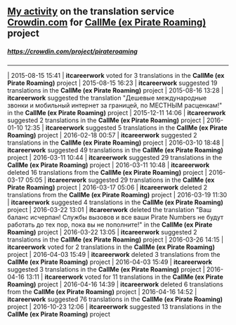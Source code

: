 ## [My activity](https://crowdin.com/profile/itcareerwork/activity "My profile") on the translation service [Crowdin.com](https://crowdin.com "crowdin.com") for [CallMe (ex Pirate Roaming)](https://crowdin.com/project/pirateroaming "CallMe (ex Pirate Roaming) Crowdin") project
##### <https://crowdin.com/project/pirateroaming>
***
| 2015-08-15 15:41 | **itcareerwork** voted for 3 translations in the **CallMe (ex Pirate Roaming)** project
| 2015-08-15 16:23 | **itcareerwork** suggested 19 translations in the **CallMe (ex Pirate Roaming)** project
| 2015-08-16 13:28 | **itcareerwork** suggested the translation "Дешевые международные звонки и мобильный интернет за границей, по МЕСТНЫМ расценкам!" in the **CallMe (ex Pirate Roaming)** project
| 2015-12-11 14:06 | **itcareerwork** suggested 2 translations in the **CallMe (ex Pirate Roaming)** project
| 2016-01-10 12:35 | **itcareerwork** suggested 5 translations in the **CallMe (ex Pirate Roaming)** project
| 2016-02-18 00:57 | **itcareerwork** suggested 2 translations in the **CallMe (ex Pirate Roaming)** project
| 2016-03-10 18:48 | **itcareerwork** suggested 49 translations in the **CallMe (ex Pirate Roaming)** project
| 2016-03-11 10:44 | **itcareerwork** suggested 29 translations in the **CallMe (ex Pirate Roaming)** project
| 2016-03-11 10:48 | **itcareerwork** deleted 16 translations from the **CallMe (ex Pirate Roaming)** project
| 2016-03-17 05:05 | **itcareerwork** suggested 29 translations in the **CallMe (ex Pirate Roaming)** project
| 2016-03-17 05:06 | **itcareerwork** deleted 2 translations from the **CallMe (ex Pirate Roaming)** project
| 2016-03-19 11:30 | **itcareerwork** suggested 4 translations in the **CallMe (ex Pirate Roaming)** project
| 2016-03-22 13:01 | **itcareerwork** deleted the translation "Ваш баланс исчерпан! Службы вызовов и все ваши Pirate Numbers не будут работать до тех пор, пока вы не пополните!" in the **CallMe (ex Pirate Roaming)** project
| 2016-03-22 13:05 | **itcareerwork** suggested 2 translations in the **CallMe (ex Pirate Roaming)** project
| 2016-03-26 14:15 | **itcareerwork** voted for 2 translations in the **CallMe (ex Pirate Roaming)** project
| 2016-04-03 15:49 | **itcareerwork** deleted 3 translations from the **CallMe (ex Pirate Roaming)** project
| 2016-04-03 15:49 | **itcareerwork** suggested 3 translations in the **CallMe (ex Pirate Roaming)** project
| 2016-04-16 13:11 | **itcareerwork** voted for 11 translations in the **CallMe (ex Pirate Roaming)** project
| 2016-04-16 14:39 | **itcareerwork** deleted 6 translations from the **CallMe (ex Pirate Roaming)** project
| 2016-04-16 14:52 | **itcareerwork** suggested 76 translations in the **CallMe (ex Pirate Roaming)** project
| 2016-10-23 12:06 | **itcareerwork** suggested 13 translations in the **CallMe (ex Pirate Roaming)** project
